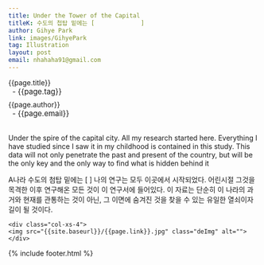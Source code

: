```yaml
---
title: Under the Tower of the Capital
titleK: 수도의 첩탑 밑에는 [             ]
author: Gihye Park
link: images/GihyePark
tag: Illustration
layout: post
email: nhahaha91@gmail.com
---	
```


<div class="container">

<div class="deDep">
{{page.title}}<br>
<p style="font-size:15px; margin:0px; padding:0px 0px 0px 8px; margin:0px 0px 8px 0px;">- {{page.tag}}</p>
{{page.author}}<br>
<p style="font-size:15px; margin:0px; padding:0px 0px 0px 8px;">- {{page.email}}</p>
</div>

<br>

<div class="det lato">

<!--영문-->

Under the spire of the capital city.
All my research started here. Everything I have studied since I saw it in my childhood is contained in this study. This data will not only penetrate the past and present of the country, but will be the only key and the only way to find what is hidden behind it

<!--영문-->

</div>


<div class="noto">
<!--국문-->

A나라 수도의 첨탑 밑에는 [                 ] 
나의 연구는 모두 이곳에서 시작되었다. 어린시절 그것을 목격한 이후 연구해온 모든 것이 이 연구서에 들어있다. 이 자료는 단순히 이 나라의 과거와 현재를 관통하는 것이 아닌, 그 이면에 숨겨진 것을 찾을 수 있는 유일한 열쇠이자 길이 될 것이다. 

<!--국문-->

</div>

<div class="row noto">
	
	<div class="col-xs-4">
	<img src="{{site.baseurl}}/{{page.link}}.jpg" class="deImg" alt=""></div>
	
</div>

	

</div> 

{% include footer.html %}